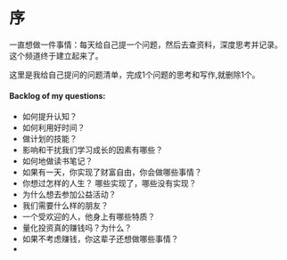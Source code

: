 # 序

一直想做一件事情：每天给自己提一个问题，然后去查资料，深度思考并记录。  
这个频道终于建立起来了。

这里是我给自己提问的问题清单，完成1个问题的思考和写作,就删除1个。

#### Backlog of my questions:
- 如何提升认知？
- 如何利用好时间？
- 做计划的技能？
- 影响和干扰我们学习成长的因素有哪些？
- 如何地做读书笔记？
- 如果有一天，你实现了财富自由，你会做哪些事情？
- 你想过怎样的人生？ 哪些实现了，哪些没有实现？
- 为什么想去参加公益活动？
- 我们需要什么样的朋友？
- 一个受欢迎的人，他身上有哪些特质？
- 量化投资真的赚钱吗？为什么？
- 如果不考虑赚钱，你这辈子还想做哪些事情？
- 
